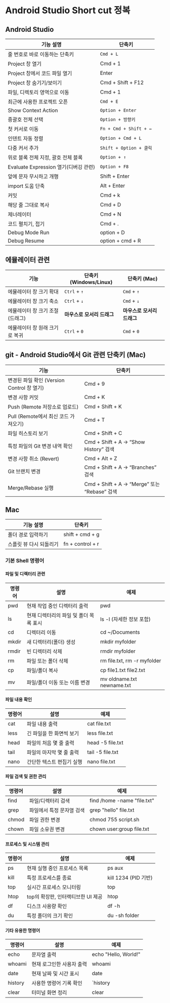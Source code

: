 # Android Studio Short cut 정복



## Android Studio

| 기능 설명                      | 단축키    |
| ------------------------------ | --------- |
| 줄 번호로 바로 이동하는 단축키 | `Cmd + L` |
| Project 창 열기 |Cmd + 1           |
| Project 창에서 코드 파일 열기 |Enter             |
| Project 창 숨기기/보이기 |Cmd + Shift + F12 |
|파일, 디렉토리 영역으로 이동|Cmd + 1|
| 최근에 사용한 프로젝트 오픈  | `Cmd + E`      |
| Show Context Action         | `Option + Enter`      |
| 중괄호 전체 선택             | `Option + 방향키`     |
| 첫 커서로 이동               | `Fn + Cmd + Shift + ←` |
| 인덴트 자동 정렬             | `Option + Cmd + L` |
| 다중 커서 추가               | `Shift + Option + 클릭` |
| 위로 블록 전체 지정, 괄호 전체 블록 | `Option + ↑`          |
| Evaluate Expression 열기(디버깅 관련) | `Option + F8`         |
|앞에 문자 무시하고 개행|Shift + Enter|
|import 도움 단축|Alt + Enter|
|커밋|Cmd + k|
|해당 줄 그대로 복사|Cmd + D|
|제너레이터|Cmd + N|
|코드 펼치기, 접기|Cmd + .|
|Debug Mode Run|option + D|
|Debug Resume|option + cmd + R|



## 에뮬레이터 관련

| 기능                             | 단축키 (Windows/Linux)     | 단축키 (Mac)               |
| -------------------------------- | -------------------------- | -------------------------- |
| 에뮬레이터 창 크기 확대          | `Ctrl` + `↑`               | `Cmd` + `↑`                |
| 에뮬레이터 창 크기 축소          | `Ctrl` + `↓`               | `Cmd` + `↓`                |
| 에뮬레이터 창 크기 조절 (드래그) | **마우스로 모서리 드래그** | **마우스로 모서리 드래그** |
| 에뮬레이터 창 원래 크기로 복귀   | `Ctrl` + `0`               | `Cmd` + `0`                |



## git - Android Studio에서 Git 관련 단축키 (Mac)



| **기능**                                   | **단축키**                                   |
| ------------------------------------------ | -------------------------------------------- |
| 변경된 파일 확인 (Version Control 창 열기) | Cmd + 9                                      |
| 변경 사항 커밋                             | Cmd + K                                      |
| Push (Remote 저장소로 업로드)              | Cmd + Shift + K                              |
| Pull (Remote에서 최신 코드 가져오기)       | Cmd + T                                      |
| 파일 히스토리 보기                         | Cmd + Shift + C                              |
| 특정 파일의 Git 변경 내역 확인             | Cmd + Shift + A → “Show History” 검색        |
| 변경 사항 취소 (Revert)                    | Cmd + Alt + Z                                |
| Git 브랜치 변경                            | Cmd + Shift + A → “Branches” 검색            |
| Merge/Rebase 실행                          | Cmd + Shift + A → “Merge” 또는 “Rebase” 검색 |



## Mac

| 기능 설명               | 단축키           |
| ----------------------- | ---------------- |
| 폴더 경로 입력하기      | shift + cmd + g  |
| 스플릿 뷰 다시 되돌리기 | fn + control + r |





### 기본 Shell 명령어



#### 파일 및 디렉터리 관련

| **명령어** | **설명**                               | **예제**                    |
| ---------- | -------------------------------------- | --------------------------- |
| pwd        | 현재 작업 중인 디렉터리 출력           | pwd                         |
| ls         | 현재 디렉터리의 파일 및 폴더 목록 표시 | ls -l (자세한 정보 포함)    |
| cd         | 디렉터리 이동                          | cd ~/Documents              |
| mkdir      | 새 디렉터리(폴더) 생성                 | mkdir myfolder              |
| rmdir      | 빈 디렉터리 삭제                       | rmdir myfolder              |
| rm         | 파일 또는 폴더 삭제                    | rm file.txt, rm -r myfolder |
| cp         | 파일/폴더 복사                         | cp file1.txt file2.txt      |
| mv         | 파일/폴더 이동 또는 이름 변경          | mv oldname.txt newname.txt  |



#### 파일 내용 확인

| **명령어** | **설명**                  | **예제**         |
| ---------- | ------------------------- | ---------------- |
| cat        | 파일 내용 출력            | cat file.txt     |
| less       | 긴 파일을 한 화면씩 보기  | less file.txt    |
| head       | 파일의 처음 몇 줄 출력    | head -5 file.txt |
| tail       | 파일의 마지막 몇 줄 출력  | tail -5 file.txt |
| nano       | 간단한 텍스트 편집기 실행 | nano file.txt    |



#### 파일 검색 및 권한 관리

| **명령어** | **설명**                  | **예제**                    |
| ---------- | ------------------------- | --------------------------- |
| find       | 파일/디렉터리 검색        | find /home -name "file.txt" |
| grep       | 파일에서 특정 문자열 검색 | grep "hello" file.txt       |
| chmod      | 파일 권한 변경            | chmod 755 script.sh         |
| chown      | 파일 소유권 변경          | chown user:group file.txt   |



#### 프로세스 및 시스템 관리

| **명령어** | **설명**                           | **예제**             |
| ---------- | ---------------------------------- | -------------------- |
| ps         | 현재 실행 중인 프로세스 목록       | ps aux               |
| kill       | 특정 프로세스를 종료               | kill 1234 (PID 기반) |
| top        | 실시간 프로세스 모니터링           | top                  |
| htop       | top의 확장판, 인터랙티브한 UI 제공 | htop                 |
| df         | 디스크 사용량 확인                 | df -h                |
| du         | 특정 폴더의 크기 확인              | du -sh folder        |



#### 기타 유용한 명령어

| **명령어** | **설명**                  | **예제**             |
| ---------- | ------------------------- | -------------------- |
| echo       | 문자열 출력               | echo "Hello, World!" |
| whoami     | 현재 로그인한 사용자 출력 | whoami               |
| date       | 현재 날짜 및 시간 표시    | date                 |
| history    | 사용한 명령어 기록 확인   | `history             |
| clear      | 터미널 화면 정리          | clear                |



